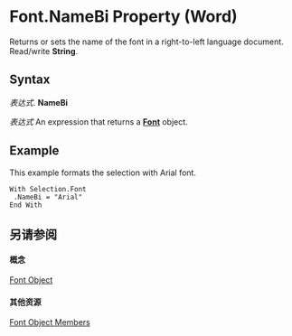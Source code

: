 
# Font.NameBi Property (Word)

Returns or sets the name of the font in a right-to-left language document. Read/write  **String**.


## Syntax

 _表达式_. **NameBi**

 _表达式_ An expression that returns a **[Font](bc97f4df-fc81-d6c8-e99a-d50dc793b7ae.md)** object.


## Example

This example formats the selection with Arial font.


```
With Selection.Font 
 .NameBi = "Arial" 
End With
```


## 另请参阅


#### 概念


[Font Object](bc97f4df-fc81-d6c8-e99a-d50dc793b7ae.md)
#### 其他资源


[Font Object Members](http://msdn.microsoft.com/library/04a3c706-4062-09bc-70d9-cef3748a7d57%28Office.15%29.aspx)